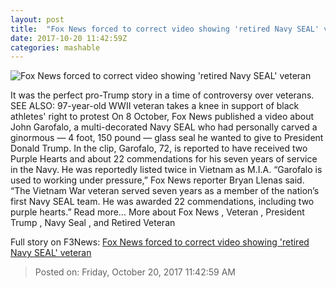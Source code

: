 ```yaml
---
layout: post
title:  "Fox News forced to correct video showing 'retired Navy SEAL' veteran"
date: 2017-10-20 11:42:59Z
categories: mashable
---
```


![Fox News forced to correct video showing 'retired Navy SEAL' veteran](https://i.amz.mshcdn.com/WqrdWWuhLGLKp5QGq0nq-_3fYyQ=/1200x630/2017%2F10%2F20%2F75%2F95947e05d8564d7081a7b8d5e5fdc776.c24dd.png)

It was the perfect pro-Trump story in a time of controversy over veterans. SEE ALSO: 97-year-old WWII veteran takes a knee in support of black athletes' right to protest On 8 October, Fox News published a video about John Garofalo, a multi-decorated Navy SEAL who had personally carved a ginormous — 4 foot, 150 pound — glass seal he wanted to give to President Donald Trump. In the clip, Garofalo, 72, is reported to have received two Purple Hearts and about 22 commendations for his seven years of service in the Navy. He was reportedly listed twice in Vietnam as M.I.A. “Garofalo is used to working under pressure,” Fox News reporter Bryan Llenas said. “The Vietnam War veteran served seven years as a member of the nation’s first Navy SEAL team. He was awarded 22 commendations, including two purple hearts.” Read more... More about Fox News , Veteran , President Trump , Navy Seal , and Retired Veteran


Full story on F3News: [Fox News forced to correct video showing 'retired Navy SEAL' veteran](http://www.f3nws.com/n/drqQT)

> Posted on: Friday, October 20, 2017 11:42:59 AM
